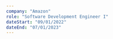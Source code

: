 ```yaml
---
company: "Amazon"
role: "Software Development Engineer I"
dateStart: "09/01/2022"
dateEnd: "07/01/2023"
---
```

